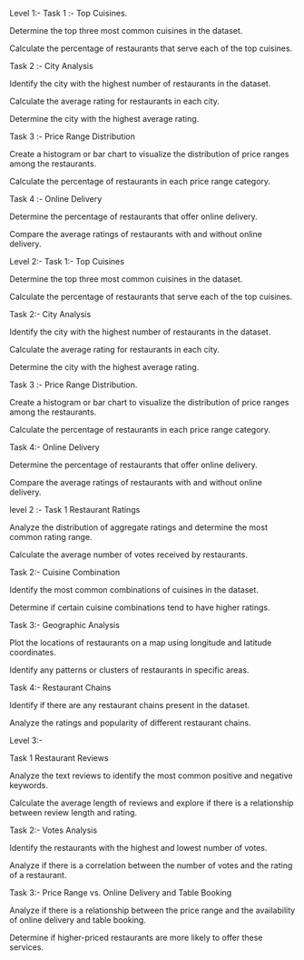 Level 1:-
Task 1 :- Top Cuisines.

Determine the top three most
common cuisines in the dataset.

Calculate the percentage of
restaurants that serve each of the top
cuisines.

Task 2 :- City Analysis

Identify the city with the highest number
of restaurants in the dataset.

Calculate the average rating for
restaurants in each city.

Determine the city with the highest
average rating.

Task 3 :- Price Range Distribution

Create a histogram or bar chart to
visualize the distribution of price ranges
among the restaurants.

Calculate the percentage of restaurants
in each price range category.

Task 4 :- Online Delivery

Determine the percentage of restaurants
that offer online delivery.

Compare the average ratings of restaurants
with and without online delivery.

Level 2:-
Task 1:- Top Cuisines

Determine the top three most
common cuisines in the dataset.

Calculate the percentage of
restaurants that serve each of the top
cuisines.

Task 2:- City Analysis

Identify the city with the highest number
of restaurants in the dataset.

Calculate the average rating for
restaurants in each city.

Determine the city with the highest
average rating.

Task 3 :- Price Range Distribution.

Create a histogram or bar chart to
visualize the distribution of price ranges
among the restaurants.

Calculate the percentage of restaurants
in each price range category.

Task 4:- Online Delivery

Determine the percentage of restaurants
that offer online delivery.

Compare the average ratings of restaurants
with and without online delivery.

level 2 :- 
Task 1 Restaurant Ratings

Analyze the distribution of aggregate
ratings and determine the most common
rating range.

Calculate the average number of votes
received by restaurants.

Task 2:- Cuisine Combination

Identify the most common combinations of
cuisines in the dataset.

Determine if certain cuisine combinations
tend to have higher ratings.

Task 3:- Geographic Analysis

Plot the locations of restaurants on a
map using longitude and latitude
coordinates.

Identify any patterns or clusters of
restaurants in specific areas.

Task 4:- Restaurant Chains

Identify if there are any restaurant chains
present in the dataset.

Analyze the ratings and popularity of
different restaurant chains.

Level 3:-

Task 1 Restaurant Reviews

Analyze the text reviews to identify the most
common positive and negative keywords.

Calculate the average length of reviews and
explore if there is a relationship between
review length and rating.

Task 2:- Votes Analysis

Identify the restaurants with the highest and
lowest number of votes.

Analyze if there is a correlation between the
number of votes and the rating of a
restaurant.

Task 3:- Price Range vs. Online Delivery and
Table Booking

Analyze if there is a relationship between the
price range and the availability of online
delivery and table booking.

Determine if higher-priced restaurants are
more likely to offer these services.















